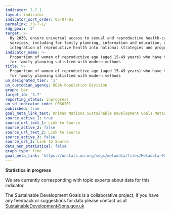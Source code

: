 ```yaml
---
indicator: 3.7.1
layout: indicator
indicator_sort_order: 03-07-01
permalink: /3-7-1/
sdg_goal: '3'
target: >-
  By 2030, ensure universal access to sexual and reproductive health-care
  services, including for family planning, information and education, and the
  integration of reproductive health into national strategies and programmes
indicator_name: >-
  Proportion of women of reproductive age (aged 15-49 years) who have their need
  for family planning satisfied with modern methods
title: >-
  Proportion of women of reproductive age (aged 15-49 years) who have their need
  for family planning satisfied with modern methods
un_designated_tier: '1'
un_custodian_agency: DESA Population Division
graph: bar
target_id: '3.7'
reporting_status: inprogress
un_sd_indicator_code: C030701
published: true
goal_meta_link_text: United Nations Sustainable Development Goals Metadata (pdf 865kB)
source_active_1: true
source_url_text_1: Link to Source
source_active_2: false
source_url_text_2: Link to Source
source_active_3: false
source_url_3: Link to Source
data_non_statistical: false
graph_type: line
goal_meta_link: 'https://unstats.un.org/sdgs/metadata/files/Metadata-03-07-01.pdf'
---
```

**Statistics in progress**

We are currently corresponding with topic experts about data for this indicator. 

The Sustainable Development Goals is a collaborative project, if you have any feedback or suggestions for data please contact us at <SustainableDevelopment@ons.gov.uk>
